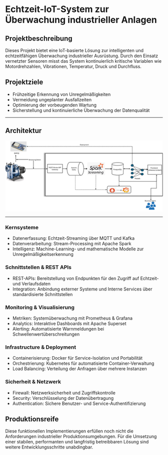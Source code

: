 # Echtzeit-IoT-System zur Überwachung industrieller Anlagen


##  Projektbeschreibung
Dieses Projekt bietet eine IoT-basierte Lösung zur intelligenten und echtzeitfähigen Überwachung industrieller Ausrüstung. Durch den Einsatz vernetzter Sensoren misst das System kontinuierlich kritische Variablen wie Motordrehzahlen, Vibrationen, Temperatur, Druck und Durchfluss.

##  Projektziele
-  Frühzeitige Erkennung von Unregelmäßigkeiten
-  Vermeidung ungeplanter Ausfallzeiten
-  Optimierung der vorbeugenden Wartung
- Sicherstellung und kontinuierliche Überwachung der Datenqualität

---

## Architektur 

<p align="center">
  <img src="./PumpSense.png" alt="Intelligente Überwachung industrieller Ausrüstung" width="700"/>
</p>

---
            

### Kernsysteme
-  Datenerfassung: Echtzeit-Streaming über MQTT und Kafka
-  Datenverarbeitung: Stream-Processing mit Apache Spark
-  Intelligenz: Machine-Learning- und mathematische Modelle zur Unregelmäßigkeitserkennung

### Schnittstellen & REST APIs
-  REST-APIs: Bereitstellung von Endpunkten für den Zugriff auf Echtzeit- und Verlaufsdaten  
-  Integration: Anbindung externer Systeme und Interne Services  über standardisierte Schnittstellen

### Monitoring & Visualisierung
-  Metriken: Systemüberwachung mit Prometheus & Grafana
-  Analytics: Interaktive Dashboards mit Apache Superset
-  Alerting: Automatisierte Warnmeldungen bei Schwellenwertüberschreitungen

### Infrastructure & Deployment
-  Containerisierung: Docker für Service-Isolation und Portabilität
-  Orchestrierung: Kubernetes für automatisierte Container-Verwaltung
-  Load Balancing: Verteilung der Anfragen über mehrere Instanzen

### Sicherheit & Netzwerk
-  Firewall: Netzwerksicherheit und Zugriffskontrolle
-  Security: Verschlüsselung der Datenübertragung 
-  Authentication: Sichere Benutzer- und Service-Authentifizierung


## Produktionsreife

Diese funktionellen Implementierungen erfüllen noch nicht die Anforderungen industrieller Produktionsumgebungen. Für die Umsetzung einer stabilen, performanten und langfristig betreibbaren Lösung sind weitere Entwicklungsschritte unabdingbar.